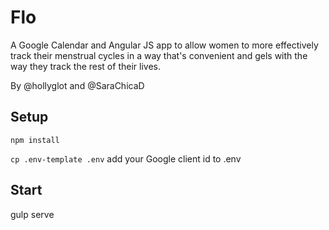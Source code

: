 # Flo

A Google Calendar and Angular JS app to allow women to more effectively track their menstrual cycles in a way that's convenient and gels with the way they track the rest of their lives.

By @hollyglot and @SaraChicaD

## Setup

```npm install```

```cp .env-template .env```
add your Google client id to .env


## Start

gulp serve
